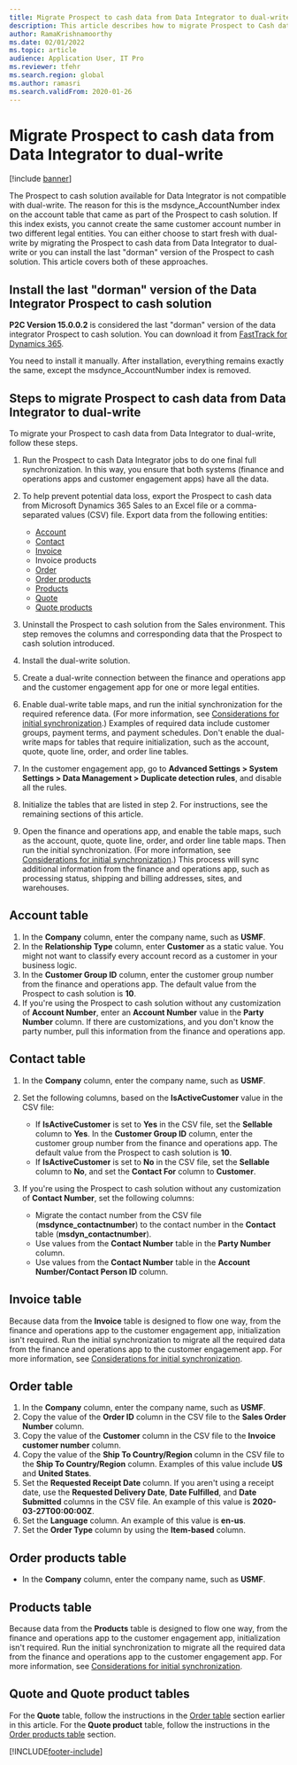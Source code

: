 ```yaml
---
title: Migrate Prospect to cash data from Data Integrator to dual-write
description: This article describes how to migrate Prospect to Cash data from Data Integrator to dual-write.
author: RamaKrishnamoorthy
ms.date: 02/01/2022
ms.topic: article
audience: Application User, IT Pro
ms.reviewer: tfehr
ms.search.region: global
ms.author: ramasri
ms.search.validFrom: 2020-01-26
---
```


# Migrate Prospect to cash data from Data Integrator to dual-write

[!include [banner](../../includes/banner.md)]

The Prospect to cash solution available for Data Integrator is not compatible with dual-write. The reason for this is the msdynce_AccountNumber index on the account table that came as part of the Prospect to cash solution. If this index exists, you cannot create the same customer account number in two different legal entities. You can either choose to start fresh with dual-write by migrating the Prospect to cash data from Data Integrator to dual-write or you can install the last "dorman" version of the Prospect to cash solution. This article covers both of these approaches.

## Install the last "dorman" version of the Data Integrator Prospect to cash solution

**P2C Version 15.0.0.2** is considered the last "dorman" version of the data integrator Prospect to cash solution. You can download it from [FastTrack for Dynamics 365](https://github.com/microsoft/Dynamics-365-FastTrack-Implementation-Assets/tree/master/Dual-write/P2C).

You need to install it manually. After installation, everything remains exactly the same, except the msdynce_AccountNumber index is removed.

## Steps to migrate Prospect to cash data from Data Integrator to dual-write

To migrate your Prospect to cash data from Data Integrator to dual-write, follow these steps.

1. Run the Prospect to cash Data Integrator jobs to do one final full synchronization. In this way, you ensure that both systems (finance and operations apps and customer engagement apps) have all the data.
2. To help prevent potential data loss, export the Prospect to cash data from Microsoft Dynamics 365 Sales to an Excel file or a comma-separated values (CSV) file. Export data from the following entities:

    - [Account](#account-table)
    - [Contact](#contact-table)
    - [Invoice](#invoice-table)
    - Invoice products
    - [Order](#order-table)
    - [Order products](#order-products-table)
    - [Products](#products-table)
    - [Quote](#quote-and-quote-product-tables)
    - [Quote products](#quote-and-quote-product-tables)

3. Uninstall the Prospect to cash solution from the Sales environment. This step removes the columns and corresponding data that the Prospect to cash solution introduced.
4. Install the dual-write solution.
5. Create a dual-write connection between the finance and operations app and the customer engagement app for one or more legal entities.
6. Enable dual-write table maps, and run the initial synchronization for the required reference data. (For more information, see [Considerations for initial synchronization](initial-sync-guidance.md).) Examples of required data include customer groups, payment terms, and payment schedules. Don't enable the dual-write maps for tables that require initialization, such as the account, quote, quote line, order, and order line tables.
7. In the customer engagement app, go to **Advanced Settings \> System Settings \> Data Management \> Duplicate detection rules**, and disable all the rules.
8. Initialize the tables that are listed in step 2. For instructions, see the remaining sections of this article.
9. Open the finance and operations app, and enable the table maps, such as the account, quote, quote line, order, and order line table maps. Then run the initial synchronization. (For more information, see [Considerations for initial synchronization](initial-sync-guidance.md).) This process will sync additional information from the finance and operations app, such as processing status, shipping and billing addresses, sites, and warehouses.

## Account table

1. In the **Company** column, enter the company name, such as **USMF**.
2. In the **Relationship Type** column, enter **Customer** as a static value. You might not want to classify every account record as a customer in your business logic.
3. In the **Customer Group ID** column, enter the customer group number from the finance and operations app. The default value from the Prospect to cash solution is **10**.
4. If you're using the Prospect to cash solution without any customization of **Account Number**, enter an **Account Number** value in the **Party Number** column. If there are customizations, and you don't know the party number, pull this information from the finance and operations app.

## Contact table

1. In the **Company** column, enter the company name, such as **USMF**.
2. Set the following columns, based on the **IsActiveCustomer** value in the CSV file:

    - If **IsActiveCustomer** is set to **Yes** in the CSV file, set the **Sellable** column to **Yes**. In the **Customer Group ID** column, enter the customer group number from the finance and operations app. The default value from the Prospect to cash solution is **10**.
    - If **IsActiveCustomer** is set to **No** in the CSV file, set the **Sellable** column to **No**, and set the **Contact For** column to **Customer**.

3. If you're using the Prospect to cash solution without any customization of **Contact Number**, set the following columns:

    - Migrate the contact number from the CSV file (**msdynce\_contactnumber**) to the contact number in the **Contact** table (**msdyn\_contactnumber**).
    - Use values from the **Contact Number** table in the **Party Number** column.
    - Use values from the **Contact Number** table in the **Account Number/Contact Person ID** column.

## Invoice table

Because data from the **Invoice** table is designed to flow one way, from the finance and operations app to the customer engagement app, initialization isn't required. Run the initial synchronization to migrate all the required data from the finance and operations app to the customer engagement app. For more information, see [Considerations for initial synchronization](initial-sync-guidance.md).

## Order table

1. In the **Company** column, enter the company name, such as **USMF**.
2. Copy the value of the **Order ID** column in the CSV file to the **Sales Order Number** column.
3. Copy the value of the **Customer** column in the CSV file to the **Invoice customer number** column.
4. Copy the value of the **Ship To Country/Region** column in the CSV file to the **Ship To Country/Region** column. Examples of this value include **US** and **United States**.
5. Set the **Requested Receipt Date** column. If you aren't using a receipt date, use the **Requested Delivery Date**, **Date Fulfilled**, and **Date Submitted** columns in the CSV file. An example of this value is **2020-03-27T00:00:00Z**.
6. Set the **Language** column. An example of this value is **en-us**.
7. Set the **Order Type** column by using the **Item-based** column.

## Order products table

- In the **Company** column, enter the company name, such as **USMF**.

## Products table

Because data from the **Products** table is designed to flow one way, from the finance and operations app to the customer engagement app, initialization isn't required. Run the initial synchronization to migrate all the required data from the finance and operations app to the customer engagement app. For more information, see [Considerations for initial synchronization](initial-sync-guidance.md).

## Quote and Quote product tables

For the **Quote** table, follow the instructions in the [Order table](#order-table) section earlier in this article. For the **Quote product** table, follow the instructions in the [Order products table](#order-products-table) section.


[!INCLUDE[footer-include](../../../../includes/footer-banner.md)]

